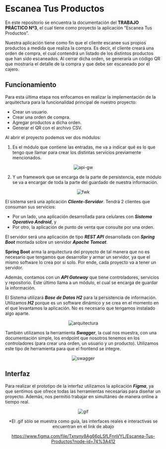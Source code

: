 # Escanea Tus Productos



En este repositorio se encuentra la documentación del **TRABAJO PRÁCTICO Nº3**, el cual tiene como proyecto la aplicación “Escanea Tus Productos”.

Nuestra aplicación tiene como fin que el cliente escanee sus propios productos a medida que realiza la compra. Es decir, el cliente creará una orden de compra, el cual contendrá un listado de los distintos productos que han sido escaneados. Al cerrar dicha orden, se generaría un código QR que mostraría el detalle de la compra y que debe ser escaneado por el cajero.
 
## Funcionamiento

Para esta última etapa nos enfocamos en realizar la implementación de la arquitectura para la funcionalidad principal de nuestro proyecto:
  + Crear un usuario.
  + Crear una orden de compra.
  + Agregar productos a dicha orden.
  + Generar el QR con el archivo CSV.

Al abrir el proyecto podemos ver dos módulos:

1. Es el módulo que contiene las entradas, me va a indicar qué es lo que tengo que llamar para crear los distintas servicios previamente mencionados.

<div align="center">

![api-gw](https://64.media.tumblr.com/142317600323c84b8c1d3bf6fd45e508/09b103dd3a303e2a-6c/s400x600/ccd0b88442a5832590a69c311b80ffc4758cdc82.png)

</div>  
  
2. Y un framework que se encarga de la parte de persistencia, este módulo se va a encargar de toda la parte del guardado de nuestra información.

<div align="center">  
  
![fwk](https://64.media.tumblr.com/1bf02339becaf0f38c5214d41392dfa2/09b103dd3a303e2a-40/s400x600/28bd75d2e82b91c01daa1a8a4c907aa82fd3b634.png)

</div>  
  
El sistema será una aplicación ___Cliente-Servidor___. Tendrá 2 clientes que consuman sus servicios: 
- Por un lado, una aplicación desarrollada para celulares con ___Sistema Operativo Android___, y 
- Por otro, la aplicación de punto de venta que consulte por una orden. 

El servidor será una aplicación de tipo ___REST API___ desarrollada con ___Spring Boot___ montada sobre un servidor ___Apache Tomcat___. 

**Spring Boot** arma la arquitectura del proyecto de tal manera que no es necesario que tengamos que desarrollar y armar un servidor, ya que el mismo software lo crea por sí solo. Por ende, cada proyecto va a tener un servidor. 

Además, contamos con un ___API Gateway___ que tiene controladores, servicios y repositorio. Este último llama a un módulo, el cual se encarga de guardar la información.

El Sistema utilizará ___Base de Datos H2___ para la persistencia de información. Utilizamos ___H2___ porque es un software dinámico y se crea en el momento en el que levantamos la aplicación. No es necesario que tengamos instalado algo aparte. 

<div align="center">

![arquitectura](https://64.media.tumblr.com/86c5b85a4fc1a4d67982ce068cdcc02f/524ab27344ac6d6b-ac/s2048x3072/96aeee5b139f87cd60cbfdfdf9eda2f244655a17.png)

</div>  
  
También utilizamos la herramienta ___Swagger___, la cual nos muestra, con una documentación simple, los endpoint que nosotros tenemos en los controladores (para crear una orden, un usuario y un producto). Utilizamos este tipo de herramienta para que el frontend se integre.

<div align="center">  
  
![swagger](https://64.media.tumblr.com/9bb4602d4fab79f17f8b22a4a3dd4433/c99d738892b8579d-ad/s540x810/f7a112faf2773174e5f954ad52902154fbc1f868.png)

</div>  
  
## Interfaz
Para realizar el prototipo de la interfaz utilizamos la aplicación ___Figma___, ya que sentimos que ofrece todas las herramientas necesarias para diseñar un proyecto. Además, nos permitió trabajar en simultáneo de manera online a tiempo real.

<div align="center">

![gif](https://64.media.tumblr.com/390d6141cd7323c0ead1e14a6df621ec/544865017f376f61-d8/s250x400/f160233304741b1e60e58453ff9b1594fad31790.gifv)

*El .gif sólo se muestra como guía, las interfaces reales e interactivas se encuentran en el link de abajo
 
 https://www.figma.com/file/Txnyny8Ag66pLSfLFnnVYL/Escanea-Tus-Productos?node-id=74%3A412
 
</div> 


